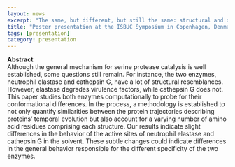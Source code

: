```yaml
---
layout: news
excerpt: "The same, but different, but still the same: structural and dynamical differences of neutrophil elastase and cathepsin G" 
title: "Poster presentation at the ISBUC Symposium in Copenhagen, Denmark"
tags: [presentation]
category: presentation
---
```


<b>Abstract</b><br>
Although the general mechanism for serine protease catalysis is well established, some questions still remain. For instance, the two enzymes, neutrophil elastase and cathepsin G, have a lot of structural resemblances. However, elastase degrades virulence factors, while cathepsin G does not. This paper studies both enzymes computationally to probe for their conformational differences. In the process, a methodology is established to not only quantify similarities between the protein trajectories describing proteins’ temporal evolution but also account for a varying number of amino acid residues comprising each structure. Our results indicate slight differences in the behavior of the active sites of neutrophil elastase and cathepsin G in the solvent. These subtle changes could indicate differences in the general behavior responsible for the different specificity of the two enzymes.
